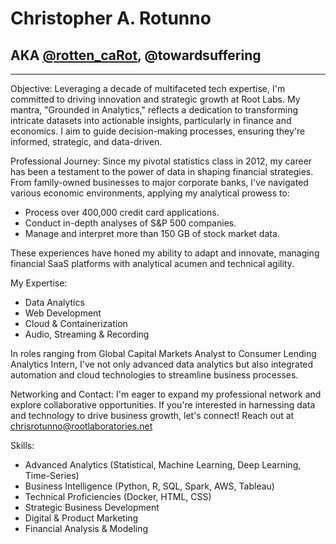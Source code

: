 # Christopher A. Rotunno
## AKA [@rotten_caRot](https://rottencarot.dev/), @towardsuffering
--- 
Objective:
Leveraging a decade of multifaceted tech expertise, I'm committed to driving innovation and strategic growth at Root Labs. My mantra, "Grounded in Analytics," reflects a dedication to transforming intricate datasets into actionable insights, particularly in finance and economics. I aim to guide decision-making processes, ensuring they're informed, strategic, and data-driven.

Professional Journey:
Since my pivotal statistics class in 2012, my career has been a testament to the power of data in shaping financial strategies. From family-owned businesses to major corporate banks, I've navigated various economic environments, applying my analytical prowess to:

- Process over 400,000 credit card applications.
- Conduct in-depth analyses of S&P 500 companies.
- Manage and interpret more than 150 GB of stock market data.

These experiences have honed my ability to adapt and innovate, managing financial SaaS platforms with analytical acumen and technical agility.

My Expertise:
- Data Analytics
- Web Development
- Cloud & Containerization
- Audio, Streaming & Recording

In roles ranging from Global Capital Markets Analyst to Consumer Lending Analytics Intern, I've not only advanced data analytics but also integrated automation and cloud technologies to streamline business processes.

Networking and Contact:
I'm eager to expand my professional network and explore collaborative opportunities. If you're interested in harnessing data and technology to drive business growth, let's connect! Reach out at chrisrotunno@rootlaboratories.net

Skills:
- Advanced Analytics (Statistical, Machine Learning, Deep Learning, Time-Series)
- Business Intelligence (Python, R, SQL, Spark, AWS, Tableau)
- Technical Proficiencies (Docker, HTML, CSS)
- Strategic Business Development
- Digital & Product Marketing
- Financial Analysis & Modeling
